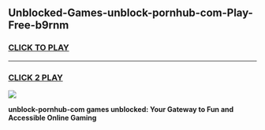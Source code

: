 
## Unblocked-Games-unblock-pornhub-com-Play-Free-b9rnm
<h3>
<a href="https://premium76.site?title=unblock-pornhub-com&ref=21A">CLICK TO PLAY</a></h3>
<hr>

<h3>
<a href="https://premium76.site?title=unblock-pornhub-com&ref=21A">CLICK 2 PLAY</a>
  
</h3>

<a href="https://premium76.site?title=unblock-pornhub-com&ref=21A"><img src="https://clearcache.store/games.png"></a>


**unblock-pornhub-com games unblocked: Your Gateway to Fun and Accessible Online Gaming**
